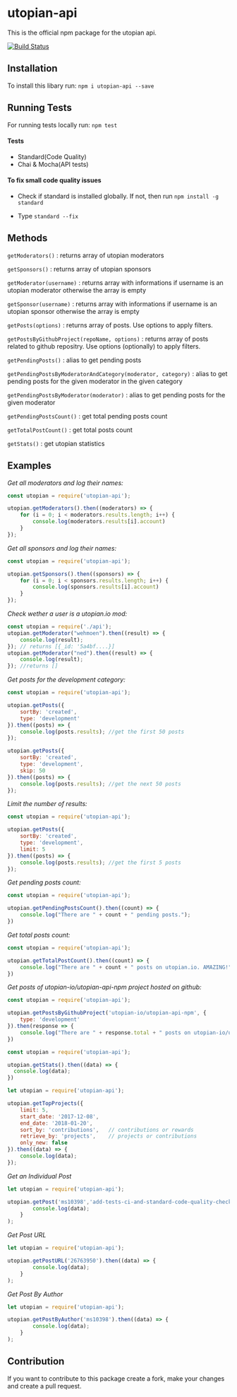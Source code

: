 # utopian-api

This is the official npm package for the utopian api.

[![Build Status](https://travis-ci.org/utopian-io/utopian-api-npm.svg?branch=master)](https://travis-ci.org/utopian-io/utopian-api-npm)

## Installation

To install this libary run: `npm i utopian-api --save`

## Running Tests

For running tests locally run: `npm test`

#### Tests
- Standard(Code Quality)
- Chai & Mocha(API tests)

#### To fix small code quality issues

- Check if standard is installed globally. If not, then run `npm install -g standard`

- Type `standard --fix`

## Methods

`getModerators()` : returns array of utopian moderators

`getSponsors()` : returns array of utopian sponsors

`getModerator(username)` : returns array with informations if username is an utopian moderator otherwise the array is empty

`getSponsor(username)` : returns array with informations if username is an utopian sponsor otherwise the array is empty

`getPosts(options)` : returns array of posts. Use options to apply filters.

`getPostsByGithubProject(repoName, options)` : returns array of posts related to github repositry. Use options (optionally) to apply filters.

`getPendingPosts()` : alias to get pending posts

`getPendingPostsByModeratorAndCategory(moderator, category)` : alias to get pending posts for the given moderator in the given category

`getPendingPostsByModerator(moderator)` : alias to get pending posts for the given moderator

`getPendingPostsCount()` : get total pending posts count

`getTotalPostCount()` : get total posts count

`getStats()` : get utopian statistics


## Examples

*Get all moderators and log their names:*

````js
const utopian = require('utopian-api');

utopian.getModerators().then((moderators) => {
    for (i = 0; i < moderators.results.length; i++) {
        console.log(moderators.results[i].account)
    }
});
````
*Get all sponsors and log their names:*

````js
const utopian = require('utopian-api');

utopian.getSponsors().then((sponsors) => {
    for (i = 0; i < sponsors.results.length; i++) {
        console.log(sponsors.results[i].account)
    }
});
````

*Check wether a user is a utopian.io mod:*

````js
const utopian = require('./api');
utopian.getModerator("wehmoen").then((result) => {
    console.log(result);
}); // returns [{_id: '5a4bf....}]
utopian.getModerator("ned").then((result) => {
    console.log(result);
}); //returns []
````

*Get posts for the development category:*

````js
const utopian = require('utopian-api');

utopian.getPosts({
    sortBy: 'created',
    type: 'development'
}).then((posts) => {
    console.log(posts.results); //get the first 50 posts
});

utopian.getPosts({
    sortBy: 'created',
    type: 'development',
    skip: 50
}).then((posts) => {
    console.log(posts.results); //get the next 50 posts
});
````
*Limit the number of results:*
````js
const utopian = require('utopian-api');

utopian.getPosts({
    sortBy: 'created',
    type: 'development',
    limit: 5
}).then((posts) => {
    console.log(posts.results); //get the first 5 posts
});
````

*Get pending posts count:*

````js
const utopian = require('utopian-api');

utopian.getPendingPostsCount().then((count) => {
    console.log("There are " + count + " pending posts.");
})
````

*Get total posts count:*

````js
const utopian = require('utopian-api');

utopian.getTotalPostCount().then((count) => {
    console.log("There are " + count + " posts on utopian.io. AMAZING!");
})
````

*Get posts of utopian-io/utopian-api-npm project hosted on github:*

````js
const utopian = require('utopian-api');

utopian.getPostsByGithubProject('utopian-io/utopian-api-npm', {
    type: 'development'
}).then(response => {
    console.log("There are " + response.total + " posts on utopian-io/utopian-api-npm project. AMAZING!");
})
````


````js
const utopian = require('utopian-api');

utopian.getStats().then((data) => {
  console.log(data);
})
````
````js
let utopian = require('utopian-api');

utopian.getTopProjects({
    limit: 5,
    start_date: '2017-12-08',
    end_date: '2018-01-20',
    sort_by: 'contributions',   // contributions or rewards
    retrieve_by: 'projects',    // projects or contributions
    only_new: false
}).then((data) => {
    console.log(data); 
});
````
*Get an Individual Post*
````js
let utopian = require('utopian-api');

utopian.getPost('ms10398','add-tests-ci-and-standard-code-quality-checks-in-npm-package').then((data) => {
    	console.log(data);
  	}
);
````
*Get Post URL*
````js
let utopian = require('utopian-api');

utopian.getPostURL('26763950').then((data) => {
    	console.log(data);
  	}
);
````
*Get Post By Author*
````js
let utopian = require('utopian-api');

utopian.getPostByAuthor('ms10398').then((data) => {
    	console.log(data);
  	}
);
````
## Contribution

If you want to contribute to this package create a fork, make your changes and create a pull request.
